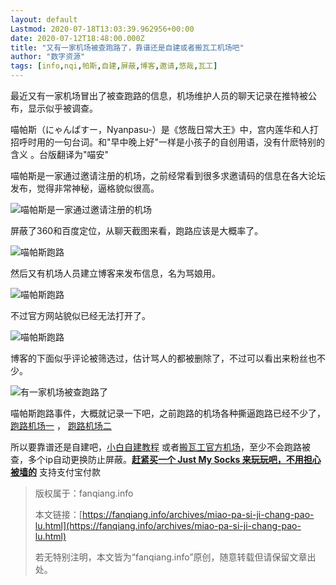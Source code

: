 ```yaml
---
layout: default
Lastmod: 2020-07-18T13:03:39.962956+00:00
date: 2020-07-12T18:48:00.000Z
title: "又有一家机场被查跑路了，靠谱还是自建或者搬瓦工机场吧"
author: "数字资源"
tags: [info,nqi,帕斯,自建,屏蔽,博客,邀请,悠哉,瓦工]
---
```


最近又有一家机场冒出了被查跑路的信息，机场维护人员的聊天记录在推特被公布，显示似乎被调查。

喵帕斯（にゃんぱすー，Nyanpasu-）是《悠哉日常大王》中，宫内莲华和人打招呼时用的一句台词。和"早中晚上好"一样是小孩子的自创用语，没有什麽特别的含义 。台版翻译为"喵安"

喵帕斯是一家通过邀请注册的机场，之前经常看到很多求邀请码的信息在各大论坛发布，觉得非常神秘，逼格貌似很高。

![喵帕斯是一家通过邀请注册的机场](https://images.weserv.nl/?url=https%3A//www.fanqiang.info/usr/uploads/2020/07/2245589690.jpg)

屏蔽了360和百度定位，从聊天截图来看，跑路应该是大概率了。

![喵帕斯跑路](https://images.weserv.nl/?url=https%3A//www.fanqiang.info/usr/uploads/2020/07/2420939949.jpg)

然后又有机场人员建立博客来发布信息，名为骂娘用。

![喵帕斯跑路](https://images.weserv.nl/?url=https%3A//www.fanqiang.info/usr/uploads/2020/07/2851087615.png)

不过官方网站貌似已经无法打开了。

![喵帕斯跑路](https://images.weserv.nl/?url=https%3A//www.fanqiang.info/usr/uploads/2020/07/2578768086.jpg)

博客的下面似乎评论被筛选过，估计骂人的都被删除了，不过可以看出来粉丝也不少。

![有一家机场被查跑路了](https://images.weserv.nl/?url=https%3A//www.fanqiang.info/usr/uploads/2020/07/1969370678.jpg)

喵帕斯跑路事件，大概就记录一下吧，之前跑路的机场各种撕逼跑路已经不少了， [跑路机场一](https://fanqiang.info/archives/PdoMo-DNS-closed.html) ， [跑路机场二](https://fanqiang.info/archives/ai-guo-ji-chang-guan-bi-le.html)

所以要靠谱还是自建吧，[小白自建教程](https://fanqiang.info/archives/vultr-google-bbr-shadowsocks-tutorials.html) 或者[搬瓦工官方机场](https://fanqiang.info/archives/justmysocks-full-tutorial-for-beginners.html)，至少不会跑路被查，多个ip自动更换防止屏蔽。**[赶紧买一个 Just My Socks 来玩玩吧，不用担心被墙的](https://fanqiang.info/go/justmysocks/)** 支持支付宝付款

> 版权属于：fanqiang.info
> 
> 本文链接：[https://fanqiang.info/archives/miao-pa-si-ji-chang-pao-lu.html](https://fanqiang.info/archives/miao-pa-si-ji-chang-pao-lu.html)
> 
> 若无特别注明，本文皆为“fanqiang.info”原创，随意转载但请保留文章出处。


